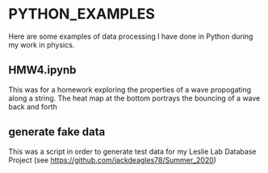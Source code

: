 # PYTHON_EXAMPLES

Here are some examples of data processing I have done in Python during my work in physics. 

## HMW4.ipynb

This was for a homework exploring the properties of a wave propogating along a string. The heat map at the bottom 
portrays the bouncing of a wave back and forth

## generate fake data

This was a script in order to generate test data for my Leslie Lab Database Project (see https://github.com/jackdeagles78/Summer_2020)

